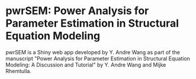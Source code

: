 # pwrSEM: Power Analysis for Parameter Estimation in Structural Equation Modeling
pwrSEM is a Shiny web app developed by Y. Andre Wang as part of the manuscript "Power Analysis for Parameter Estimation in Structural Equation Modeling: A Discussion and Tutorial" by Y. Andre Wang and Mijke Rhemtulla.
